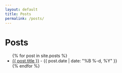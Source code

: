 ```yaml
---
layout: default
title: Posts
permalink: /posts/
---
```


# Posts

<ul>
  {% for post in site.posts %}
    <li><a href="{{ post.url }}">{{ post.title }}</a> - {{ post.date | date: "%B %-d, %Y" }}</li>
  {% endfor %}
</ul>
